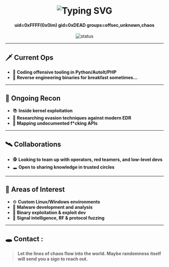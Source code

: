 <h1 align="center">
  <img src="https://readme-typing-svg.herokuapp.com?font=Fira+Code&size=24&pause=1000&color=00FF00&center=true&vCenter=true&width=435&lines=~$+whoami;0x0im" alt="Typing SVG" />
  <h4 align='center'>uid=0xFFFF(0x0im) gid=0xDEAD groups=offsec,unknown,chaos</h4>
</h1>

<div align="center">

![status](https://img.shields.io/badge/Embedded_in_the_system-Corrupting_the_unseen_layers-red?style=flat-square&logo=protonmail)
</div>

---

## 🗡️ Current Ops

- 🐍 **Coding offensive tooling in Python/AutoIt/PHP**
- 🩻 **Reverse engineering binaries for breakfast sometimes...**

---

## 🧬 Ongoing Recon

- 📚 **Inside kernel exploitation**
- 🔬 **Researching evasion techniques against modern EDR**
- 🧭 **Mapping undocumented f*cking APIs**

---

## 🛰️ Collaborations

- 🕵️ **Looking to team up with operators, red teamers, and low-level devs**
- 🕳️ **Open to sharing knowledge in trusted circles**

---

## 🧷 Areas of Interest

- ⚙️ **Custom Linux/Windows environments**
- 🦠 **Malware development and analysis**
- 🔐 **Binary exploitation & exploit dev**
- 📡 **Signal intelligence, RF & protocol fuzzing**

---

## 🕳️ Contact :
> **Let the lines of chaos flow into the world. Maybe randomness itself will send you a sign to reach out.**

